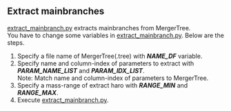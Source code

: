 ## Extract mainbranches
[extract_mainbranch.py](extract_mainbranch.py) extracts mainbranches from MergerTree.<br>
You have to change some variables in [extract_mainbranch.py](extract_mainbranch.py). Below are the steps.
1. Specify a file name of MergerTree(.tree) with ***NAME_DF*** variable.
2. Specify name and column-index of parameters to extract with ***PARAM_NAME_LIST*** and ***PARAM_IDX_LIST***.<br>
Note: Match name and column-index of parameters to MergerTree.
3. Specify a mass-range of extract haro with ***RANGE_MIN*** and ***RANGE_MAX***.
4. Execute [extract_mainbranch.py](extract_mainbranch.py).<br>
